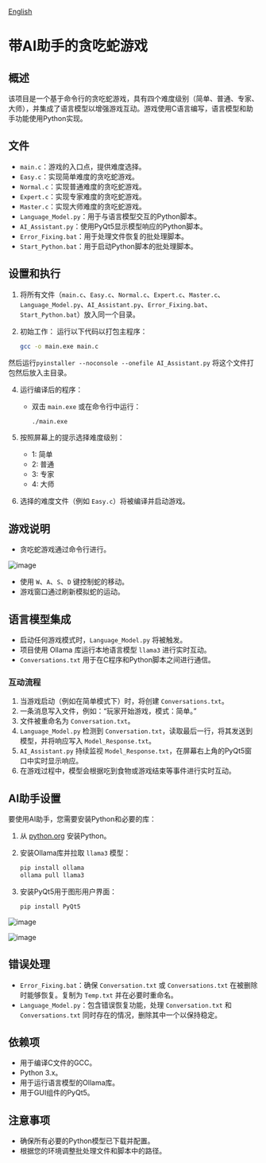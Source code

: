 [English](README.md)
# 带AI助手的贪吃蛇游戏
## 概述

该项目是一个基于命令行的贪吃蛇游戏，具有四个难度级别（简单、普通、专家、大师），并集成了语言模型以增强游戏互动。游戏使用C语言编写，语言模型和助手功能使用Python实现。

## 文件

- `main.c`：游戏的入口点，提供难度选择。
- `Easy.c`：实现简单难度的贪吃蛇游戏。
- `Normal.c`：实现普通难度的贪吃蛇游戏。
- `Expert.c`：实现专家难度的贪吃蛇游戏。
- `Master.c`：实现大师难度的贪吃蛇游戏。
- `Language_Model.py`：用于与语言模型交互的Python脚本。
- `AI_Assistant.py`：使用PyQt5显示模型响应的Python脚本。
- `Error_Fixing.bat`：用于处理文件恢复的批处理脚本。
- `Start_Python.bat`：用于启动Python脚本的批处理脚本。

## 设置和执行

1. 将所有文件（`main.c`、`Easy.c`、`Normal.c`、`Expert.c`、`Master.c`、`Language_Model.py`、`AI_Assistant.py`、`Error_Fixing.bat`、`Start_Python.bat`）放入同一个目录。

2. 初始工作：
   运行以下代码以打包主程序：
   ```sh
   gcc -o main.exe main.c
   ```
然后运行`pyinstaller --noconsole --onefile AI_Assistant.py` 将这个文件打包然后放入主目录。

4. 运行编译后的程序：
   - 双击 `main.exe` 或在命令行中运行：
     ```sh
     ./main.exe
     ```

5. 按照屏幕上的提示选择难度级别：
   - 1: 简单
   - 2: 普通
   - 3: 专家
   - 4: 大师

6. 选择的难度文件（例如 `Easy.c`）将被编译并启动游戏。

## 游戏说明

- 贪吃蛇游戏通过命令行进行。

![image](https://github.com/ystemsrx/Snake-Game-with-AI/assets/140463276/edfca1d7-aa57-4b8d-84dc-a02a75c79657)


- 使用 `W`、`A`、`S`、`D` 键控制蛇的移动。
- 游戏窗口通过刷新模拟蛇的运动。

## 语言模型集成

- 启动任何游戏模式时，`Language_Model.py` 将被触发。
- 项目使用 Ollama 库运行本地语言模型 `llama3` 进行实时互动。
- `Conversations.txt` 用于在C程序和Python脚本之间进行通信。

### 互动流程

1. 当游戏启动（例如在简单模式下）时，将创建 `Conversations.txt`。
2. 一条消息写入文件，例如：“玩家开始游戏，模式：简单。”
3. 文件被重命名为 `Conversation.txt`。
4. `Language_Model.py` 检测到 `Conversation.txt`，读取最后一行，将其发送到模型，并将响应写入 `Model_Response.txt`。
5. `AI_Assistant.py` 持续监视 `Model_Response.txt`，在屏幕右上角的PyQt5窗口中实时显示响应。
6. 在游戏过程中，模型会根据吃到食物或游戏结束等事件进行实时互动。

## AI助手设置

要使用AI助手，您需要安装Python和必要的库：

1. 从 [python.org](https://www.python.org/) 安装Python。

2. 安装Ollama库并拉取 `llama3` 模型：
   ```sh
   pip install ollama
   ollama pull llama3
   ```

3. 安装PyQt5用于图形用户界面：
   ```sh
   pip install PyQt5
   ```

![image](https://github.com/ystemsrx/Snake-Game-with-AI/assets/140463276/b067e557-3640-4134-b6ba-7b2bf1581167)

![image](https://github.com/ystemsrx/Snake-Game-with-AI/assets/140463276/38f7f3c0-0084-4b66-929c-b86cdcb5053c)


## 错误处理

- `Error_Fixing.bat`：确保 `Conversation.txt` 或 `Conversations.txt` 在被删除时能够恢复。复制为 `Temp.txt` 并在必要时重命名。
- `Language_Model.py`：包含错误恢复功能，处理 `Conversation.txt` 和 `Conversations.txt` 同时存在的情况，删除其中一个以保持稳定。

## 依赖项

- 用于编译C文件的GCC。
- Python 3.x。
- 用于运行语言模型的Ollama库。
- 用于GUI组件的PyQt5。

## 注意事项

- 确保所有必要的Python模型已下载并配置。
- 根据您的环境调整批处理文件和脚本中的路径。
